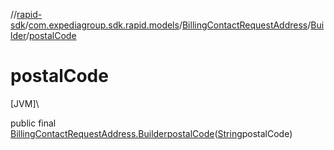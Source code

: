 //[rapid-sdk](../../../../index.md)/[com.expediagroup.sdk.rapid.models](../../index.md)/[BillingContactRequestAddress](../index.md)/[Builder](index.md)/[postalCode](postal-code.md)

# postalCode

[JVM]\

public final [BillingContactRequestAddress.Builder](index.md)[postalCode](postal-code.md)([String](https://docs.oracle.com/javase/8/docs/api/java/lang/String.html)postalCode)
